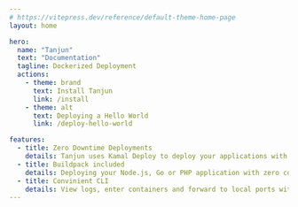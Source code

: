 ```yaml
---
# https://vitepress.dev/reference/default-theme-home-page
layout: home

hero:
  name: "Tanjun"
  text: "Documentation"
  tagline: Dockerized Deployment
  actions:
    - theme: brand
      text: Install Tanjun
      link: /install
    - theme: alt
      text: Deploying a Hello World
      link: /deploy-hello-world

features:
  - title: Zero Downtime Deployments
    details: Tanjun uses Kamal Deploy to deploy your applications with zero downtime.
  - title: Buildpack included
    details: Deploying your Node.js, Go or PHP application with zero configuration.
  - title: Convinient CLI
    details: View logs, enter containers and forward to local ports without connecting to the VPS with SSH
---
```


